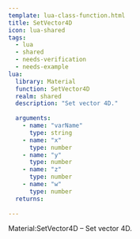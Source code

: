 ```yaml
---
template: lua-class-function.html
title: SetVector4D
icon: lua-shared
tags:
  - lua
  - shared
  - needs-verification
  - needs-example
lua:
  library: Material
  function: SetVector4D
  realm: shared
  description: "Set vector 4D."
  
  arguments:
    - name: "varName"
      type: string
    - name: "x"
      type: number
    - name: "y"
      type: number
    - name: "z"
      type: number
    - name: "w"
      type: number
  returns:
    
---
```


<div class="lua__search__keywords">
Material:SetVector4D &#x2013; Set vector 4D.
</div>
